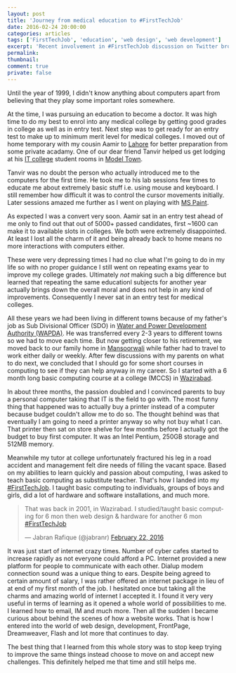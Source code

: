 ```yaml
---
layout: post
title: 'Journey from medical education to #FirstTechJob'
date: 2016-02-24 20:00:00
categories: articles
tags: ['FirstTechJob', 'education', 'web design', 'web development']
excerpt: 'Recent involvement in #FirstTechJob discussion on Twitter brought out all nostalgic memories. Here I tell my life changing story from medical education to computing.'
permalink:
thumbnail: 
comment: true
private: false
---
```


Until the year of 1999, I didn't know anything about computers apart from believing that they play some important roles somewhere. 

At the time, I was pursuing an education to become a doctor. It was high time to do my best to enrol into any medical college by getting good grades in college as well as in entry test. Next step was to get ready for an entry test to make up to minimum merit level for medical colleges. I moved out of home temporary with my cousin Aamir to [Lahore](https://www.google.co.uk/#q=City+of+Lahore) for better preparation from some private acadamy. One of our dear friend Tanvir helped us get lodging at his [IT college](https://goo.gl/maps/ZbWuM1uUY7B2) student rooms in [Model Town](https://www.google.co.uk/#q=Model+Town,+City+of+Lahore).

Tanvir was no doubt the person who actually introduced me to the computers for the first time. He took me to his lab sessions few times to educate me about extremely basic stuff i.e. using mouse and keyboard. I still remember how difficult it was to control the cursor movements initially. Later sessions amazed me further as I went on playing with [MS Paint](https://en.wikipedia.org/wiki/Paint_(software)). 

As expected I was a convert very soon. Aamir sat in an entry test ahead of me only to find out that out of 5000+ passed candidates, first ~1600 can make it to available slots in colleges. We both were extremely disappointed. At least I lost all the charm of it and being already back to home means no more interactions with computers either. 

These were very depressing times I had no clue what I'm going to do in my life so with no proper guidance I still went on repeating exams year to improve my college grades. Ultimately *not* making such a big difference but learned that repeating the same educationl subjects for another year actually brings down the overall moral and does not help in any kind of improvements. Consequently I never sat in an entry test for medical colleges.

All these years we had been living in different towns because of my father's job as Sub Divisional Officer (SDO) in [Water and Power Development Authority (WAPDA)](http://wapda.gov.pk). He was transferred every 2-3 years to different towns so we had to move each time. But now getting closer to his retirement, we moved back to our family home in [Mansoorwali](https://goo.gl/maps/Y44gRm7rTvB2) while father had to travel to work either daily or weekly. After few discussions with my parents on what to do next, we concluded that I should go for some short courses in computing to see if they can help anyway in my career. So I started with a 6 month long basic computing course at a college (MCCS) in [Wazirabad](https://goo.gl/maps/uGSKC6HhyiH2).

In about three months, the passion doubled and I convinced parents to buy a personal computer taking that IT is the field to go with. The most funny thing that happened was to actually buy a printer instead of a computer because budget couldn't allow me to do so. The thought behind was that eventually I am going to need a printer anyway so why not buy what I can. That printer then sat on store shelve for few months before I actually got the budget to buy first computer. It was an Intel Pentium, 250GB storage and 512MB memory.

Meanwhile my tutor at college unfortunately fractured his leg in a road accident and management felt dire needs of filling the vacant space. Based on my abilities to learn quickly and passion about computing, I was asked to teach basic computing as substitute teacher. That's how I landed into my [#FirstTechJob](https://twitter.com/search?q=%23FirstTechJob). I taught basic computing to individuals, groups of boys and girls, did a lot of hardware and software installations, and much more.

<blockquote class="twitter-tweet" data-lang="en"><p lang="en" dir="ltr">That was back in 2001, in Wazirabad. I studied/taught basic computing for 6 mon then web design &amp; hardware for another 6 mon <a href="https://twitter.com/hashtag/FirstTechJob?src=hash">#FirstTechJob</a></p>&mdash; Jabran Rafique (@jabranr) <a href="https://twitter.com/jabranr/status/701576318387933184">February 22, 2016</a></blockquote>

It was just start of internet crazy times. Number of cyber cafes started to increase rapidly as not everyone could afford a PC. Internet provided a new platform for people to communicate with each other. Dialup modem connection sound was a unique thing to ears. Despite being agreed to certain amount of salary, I was rather offered an internet package in lieu of at end of my first month of the job. I hesitated once but taking all the charms and amazing world of internet I accepted it. I found it very very useful in terms of learning as it opened a whole world of possibilities to me. I learned how to email, IM and much more. Then all the sudden I became curious about behind the scenes of how a website works. That is how I entered into the world of web design, development, FrontPage, Dreamweaver, Flash and lot more that continues to day.

The best thing that I learned from this whole story was to stop keep trying to improve the same things instead choose to move on and accept new challenges. This definitely helped me that time and still helps me.
